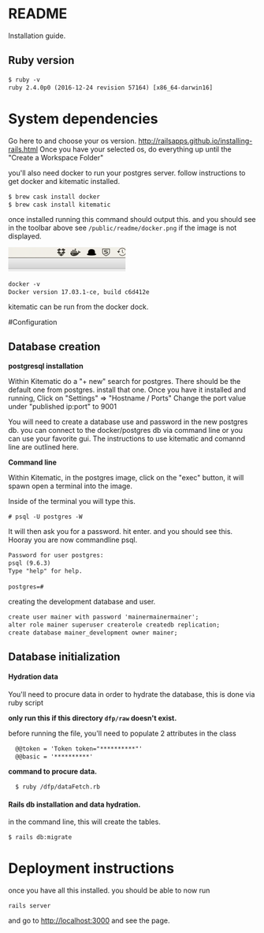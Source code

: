 # README

Installation guide. 

## Ruby version
```
$ ruby -v 
ruby 2.4.0p0 (2016-12-24 revision 57164) [x86_64-darwin16]
```
# System dependencies

Go here to and choose your os version. http://railsapps.github.io/installing-rails.html 
Once you have your selected os, do everything up until the "Create a Workspace Folder"

you'll also need docker to run your postgres server. follow instructions to get docker and kitematic installed.

```
$ brew cask install docker 
$ brew cask install kitematic
```

once installed running this command should output this. and you should see in the toolbar above 
 see `/public/readme/docker.png` if the image is not displayed.

![](./public/readme/docker.png)

```
docker -v
Docker version 17.03.1-ce, build c6d412e
```
kitematic can be run from the docker dock. 

#Configuration
## Database creation

**postgresql installation**

Within Kitematic do a "+ new" search for postgres. There should be the default one from postgres. install that one.
Once you have it installed and running, Click on "Settings" => "Hostname / Ports" 
Change the port value under "published ip:port" to 9001



You will need to create a database use and password in the new postgres db. you can connect to the docker/postgres db via command line 
 or you can use your favorite gui. The instructions to use kitematic and comannd line are outlined here.

**Command line**

Within Kitematic, in the postgres image, click on the "exec" button, it will spawn open a terminal into the image.  

Inside of the terminal you will type this. 
```text
# psql -U postgres -W

```

It will then ask you for a password. hit enter. and you should see this. Hooray you are now commandline psql. 

```text
Password for user postgres: 
psql (9.6.3)
Type "help" for help.

postgres=# 
```

creating the development database and user.
```postgres-sql
create user mainer with password 'mainermainermainer';
alter role mainer superuser createrole createdb replication; 
create database mainer_development owner mainer;
```


## Database initialization

#### Hydration data
You'll need to procure data in order to hydrate the database, this is done via ruby script

**only run this if this directory ` dfp/raw ` doesn't exist.** 

before running the file, you'll need to populate 2 attributes in the class

```text
  @@token = 'Token token="**********"'
  @@basic = '**********'

```

**command to procure data.**
```text
  $ ruby /dfp/dataFetch.rb
```  


#### Rails db installation and data hydration.

in the command line, this will create the tables.  
```text
$ rails db:migrate
```



# Deployment instructions

once you have all this installed. you should be able to now run 

```text
rails server
```

and go to [http://localhost:3000](http://localhost:3000) and see the page.


